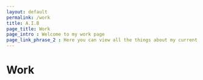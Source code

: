 ```yaml
---
layout: default
permalink: /work
title: A.I.B
page_title: Work
page_intro : Welcome to my work page
page_link_phrase_2 : Here you can view all the things about my current work, 
---
```


# **Work**

